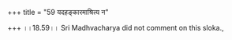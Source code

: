 +++
title = "59 यदहङ्कारमाश्रित्य न"

+++
।।18.59।। Sri Madhvacharya did not comment on this sloka.,

